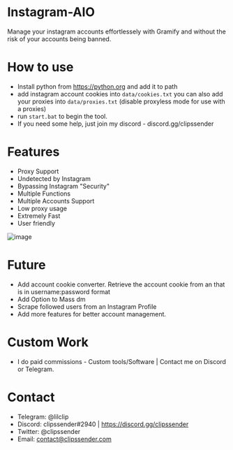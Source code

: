 # Instagram-AIO
Manage your instagram accounts effortlessely with Gramify and without the risk of your accounts being banned.

# How to use
* Install python from https://python.org and add it to path
* add instagram account cookies into `data/cookies.txt` you can also add your proxies into `data/proxies.txt` (disable proxyless mode for use with a proxies)
* run `start.bat` to begin the tool.
* If you need some help, just join my discord - discord.gg/clipssender

# Features
* Proxy Support
* Undetected by Instagram
* Bypassing Instagram "Security"
* Multiple Functions
* Multiple Accounts Support
* Low proxy usage
* Extremely Fast
* User friendly

![image](https://user-images.githubusercontent.com/99218607/196146059-69d0e2e9-32b3-4e1f-9f3c-9449b0358411.png)

# Future
* Add account cookie converter. Retrieve the account cookie from an that is in username:password format
* Add Option to Mass dm
* Scrape followed users from an Instagram Profile
* Add more features for better account management.


# Custom Work
* I do paid commissions - Custom tools/Software | Contact me on Discord or Telegram.

# Contact
* Telegram: @lilclip
* Discord: clipssender#2940 | https://discord.gg/clipssender
* Twitter: @clipssender
* Email: contact@clipssender.com


